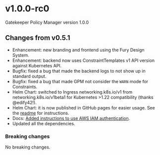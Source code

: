 # v1.0.0-rc0

Gatekeeper Policy Manager version 1.0.0

## Changes from v0.5.1

- Enhancement: new branding and frontend using the Fury Design System.
- Enhancement: backend now uses ConstraintTemplates v1 API version against Kubernetes API.
- Bugfix: fixed a bug that made the backend logs to not show up in standard output.
- Bugfix: fixed a bug that made GPM not consider the `WARN` mode for Constraints.
- Helm Chart: switched to Ingress networking.k8s.io/v1 from networking.k8s.io/v1beta1 for Kubernetes >1.22 compatibility (thanks @edify42!).
- Helm Chart: it is now published in GitHub pages for easier usage. See the [readme](https://github.com/sighupio/gatekeeper-policy-manager#deploy-using-helm) for instructions.
- Docs: [Added instructions to use AWS IAM authentication](https://github.com/sighupio/gatekeeper-policy-manager#aws-iam-authentication).
- Updated all the dependencies.

### Breaking changes

No breaking changes.
